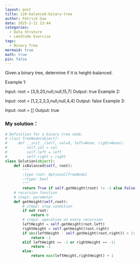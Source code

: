 ```yaml
---
layout: post
title: 110-balanced-binary-tree
author: Patrick Gao
date: 2025-2-11 13:44
categories:
  - Data Struture
  - LeetCode Exercise
tags:
  - Binary Tree
mermaid: true
math: true
pin: false
---
```

Given a binary tree, determine if it is height-balanced.
 
Example 1:

Input: root = [3,9,20,null,null,15,7]
Output: true
Example 2:

Input: root = [1,2,2,3,3,null,null,4,4]
Output: false
Example 3:

Input: root = []
Output: true

### My solution：
```python
# Definition for a binary tree node.
# class TreeNode(object):
#     def __init__(self, val=0, left=None, right=None):
#         self.val = val
#         self.left = left
#         self.right = right
class Solution(object):
    def isBalanced(self, root):
        """
        :type root: Optional[TreeNode]
        :rtype: bool
        """
        return True if self.getHeight(root) != -1 else False
    # recursion function
    # step1: parameter
    def getHeight(self,root):
        # step2: stop condition
        if not root:
            return 0
        # step3: operation on every recursion 
        leftHeight = self.getHeight(root.left)
        rightHeight = self.getHeight(root.right)
        if abs(leftHeight - self.getHeight(root.right)) > 1:
            return -1
        elif leftHeight == -1 or rightHeight == -1:
            return -1
        else:
            return max(leftHeight,rightHeight) + 1
```      
        

